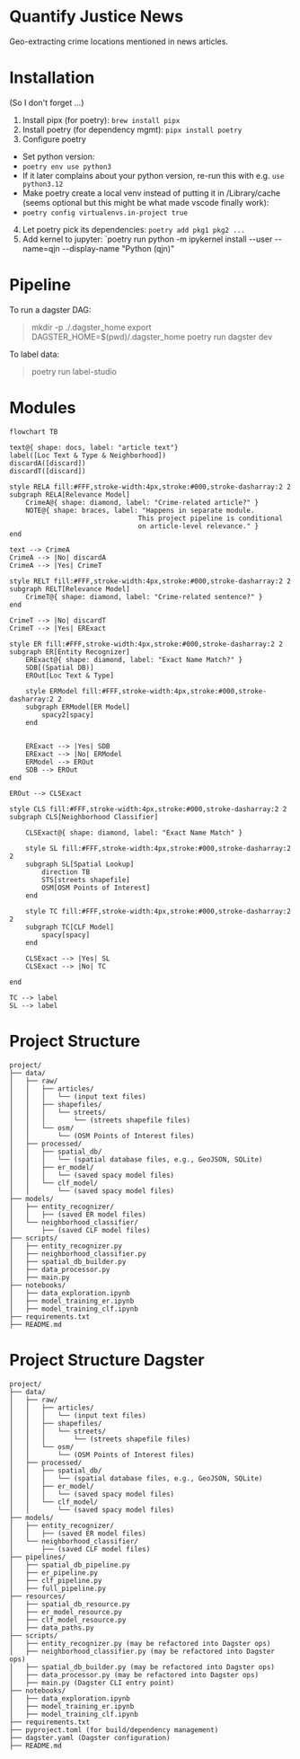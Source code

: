 # Quantify Justice News

Geo-extracting crime locations mentioned in news articles.

# Installation

(So I don't forget ...)

1. Install pipx (for poetry): `brew install pipx`
2. Install poetry (for dependency mgmt): `pipx install poetry`
3. Configure poetry
- Set python version:
- `poetry env use python3` 
-  If it later complains about your python version, re-run this with e.g. `use python3.12`
-  Make poetry create a local venv instead of putting it in /Library/cache (seems optional but this might be what made vscode finally work):
- `poetry config virtualenvs.in-project true`
4. Let poetry pick its dependencies: `poetry add pkg1 pkg2 ...`
5. Add kernel to jupyter: `poetry run python -m ipykernel install --user --name=qjn --display-name "Python (qjn)"

# Pipeline

To run a dagster DAG:
> mkdir -p ./.dagster_home
> export DAGSTER_HOME=$(pwd)/.dagster_home
> poetry run dagster dev

To label data:
> poetry run label-studio

# Modules

```mermaid
flowchart TB

text@{ shape: docs, label: "article text"}
label([Loc Text & Type & Neighborhood])
discardA([discard])
discardT([discard])

style RELA fill:#FFF,stroke-width:4px,stroke:#000,stroke-dasharray:2 2
subgraph RELA[Relevance Model]
    CrimeA@{ shape: diamond, label: "Crime-related article?" }
    NOTE@{ shape: braces, label: "Happens in separate module.
                                This project pipeline is conditional 
                                on article-level relevance." }
end

text --> CrimeA
CrimeA --> |No| discardA
CrimeA --> |Yes| CrimeT

style RELT fill:#FFF,stroke-width:4px,stroke:#000,stroke-dasharray:2 2
subgraph RELT[Relevance Model]
    CrimeT@{ shape: diamond, label: "Crime-related sentence?" }
end

CrimeT --> |No| discardT
CrimeT --> |Yes| ERExact

style ER fill:#FFF,stroke-width:4px,stroke:#000,stroke-dasharray:2 2
subgraph ER[Entity Recognizer]
    ERExact@{ shape: diamond, label: "Exact Name Match?" }
    SDB[(Spatial DB)]
    EROut[Loc Text & Type]

    style ERModel fill:#FFF,stroke-width:4px,stroke:#000,stroke-dasharray:2 2
    subgraph ERModel[ER Model]
        spacy2[spacy]
    end


    ERExact --> |Yes| SDB
    ERExact --> |No| ERModel
    ERModel --> EROut
    SDB --> EROut
end

EROut --> CLSExact

style CLS fill:#FFF,stroke-width:4px,stroke:#000,stroke-dasharray:2 2
subgraph CLS[Neighborhood Classifier]
    
    CLSExact@{ shape: diamond, label: "Exact Name Match" }
    
    style SL fill:#FFF,stroke-width:4px,stroke:#000,stroke-dasharray:2 2
    subgraph SL[Spatial Lookup]
        direction TB
        STS[streets shapefile]
        OSM[OSM Points of Interest]
    end

    style TC fill:#FFF,stroke-width:4px,stroke:#000,stroke-dasharray:2 2
    subgraph TC[CLF Model]
        spacy[spacy]
    end

    CLSExact --> |Yes| SL
    CLSExact --> |No| TC

end

TC --> label
SL --> label

```

# Project Structure

```
project/
├── data/
│   ├── raw/
│   │   ├── articles/
│   │   │   └── (input text files)
│   │   ├── shapefiles/
│   │   │   └── streets/
│   │   │       └── (streets shapefile files)
│   │   └── osm/
│   │       └── (OSM Points of Interest files)
│   ├── processed/
│   │   ├── spatial_db/
│   │   │   └── (spatial database files, e.g., GeoJSON, SQLite)
│   │   ├── er_model/
│   │   │   └── (saved spacy model files)
│   │   └── clf_model/
│   │       └── (saved spacy model files)
├── models/
│   ├── entity_recognizer/
│   │   ├── (saved ER model files)
│   └── neighborhood_classifier/
│       ├── (saved CLF model files)
├── scripts/
│   ├── entity_recognizer.py
│   ├── neighborhood_classifier.py
│   ├── spatial_db_builder.py
│   ├── data_processor.py
│   ├── main.py
├── notebooks/
│   ├── data_exploration.ipynb
│   ├── model_training_er.ipynb
│   ├── model_training_clf.ipynb
├── requirements.txt
├── README.md
```

# Project Structure Dagster

```
project/
├── data/
│   ├── raw/
│   │   ├── articles/
│   │   │   └── (input text files)
│   │   ├── shapefiles/
│   │   │   └── streets/
│   │   │       └── (streets shapefile files)
│   │   └── osm/
│   │       └── (OSM Points of Interest files)
│   ├── processed/
│   │   ├── spatial_db/
│   │   │   └── (spatial database files, e.g., GeoJSON, SQLite)
│   │   ├── er_model/
│   │   │   └── (saved spacy model files)
│   │   └── clf_model/
│   │       └── (saved spacy model files)
├── models/
│   ├── entity_recognizer/
│   │   ├── (saved ER model files)
│   └── neighborhood_classifier/
│       ├── (saved CLF model files)
├── pipelines/
│   ├── spatial_db_pipeline.py
│   ├── er_pipeline.py
│   ├── clf_pipeline.py
│   ├── full_pipeline.py
├── resources/
│   ├── spatial_db_resource.py
│   ├── er_model_resource.py
│   ├── clf_model_resource.py
│   ├── data_paths.py
├── scripts/
│   ├── entity_recognizer.py (may be refactored into Dagster ops)
│   ├── neighborhood_classifier.py (may be refactored into Dagster ops)
│   ├── spatial_db_builder.py (may be refactored into Dagster ops)
│   ├── data_processor.py (may be refactored into Dagster ops)
│   ├── main.py (Dagster CLI entry point)
├── notebooks/
│   ├── data_exploration.ipynb
│   ├── model_training_er.ipynb
│   ├── model_training_clf.ipynb
├── requirements.txt
├── pyproject.toml (for build/dependency management)
├── dagster.yaml (Dagster configuration)
├── README.md
```

